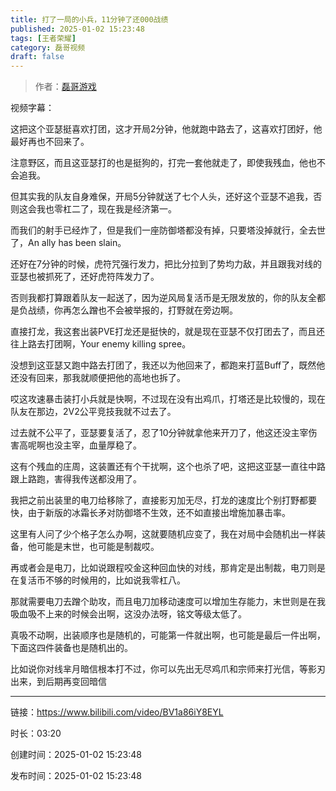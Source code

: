 ```yaml
---
title: 打了一局的小兵，11分钟了还000战绩
published: 2025-01-02 15:23:48
tags: [王者荣耀]
category: 磊哥视频
draft: false
---
```



> 作者：[磊哥游戏](https://space.bilibili.com/268941858?spm_id_from=333.788.upinfo.head.click)

视频字幕：

这把这个亚瑟挺喜欢打团，这才开局2分钟，他就跑中路去了，这喜欢打团好，他最好再也不回来了。

注意野区，而且这亚瑟打的也是挺狗的，打完一套他就走了，即使我残血，他也不会追我。

但其实我的队友自身难保，开局5分钟就送了七个人头，还好这个亚瑟不追我，否则这会我也零杠二了，现在我是经济第一。

而我们的射手已经炸了，但是我们一座防御塔都没有掉，只要塔没掉就行，全去世了，An ally has been slain。

还好在7分钟的时候，虎符咒强行发力，把比分拉到了势均力敌，并且跟我对线的亚瑟也被抓死了，还好虎符阵发力了。

否则我都打算跟着队友一起送了，因为逆风局复活币是无限发放的，你的队友全都是负战绩，你再怎么蹭也不会被举报的，打野就在旁边啊。

直接打龙，我这套出装PVE打龙还是挺快的，就是现在亚瑟不仅打团去了，而且还往上路去打团啊，Your enemy killing spree。

没想到这亚瑟又跑中路去打团了，我还以为他回来了，都跑来打蓝Buff了，既然他还没有回来，那我就顺便把他的高地也拆了。

哎这攻速暴击装打小兵就是快啊，不过现在没有出鸡爪，打塔还是比较慢的，现在队友在那边，2V2公平竞技我就不过去了。

过去就不公平了，亚瑟要复活了，忍了10分钟就拿他来开刀了，他这还没主宰伤害高呢啊也没主宰，血量厚稳了。

这有个残血的庄周，这装置还有个干扰啊，这个也杀了吧，这把这亚瑟一直往中路跟上路跑，害得我传送都没用了。

我把之前出装里的电刀给移除了，直接影刃加无尽，打龙的速度比个别打野都要快，由于新版的冰霜长矛对防御塔不生效，还不如直接出增施加暴击率。

这里有人问了少个格子怎么办啊，这就要随机应变了，我在对局中会随机出一样装备，他可能是末世，也可能是制裁哎。

再或者会是电刀，比如说跟程咬金这种回血快的对线，那肯定是出制裁，电刀则是在复活币不够的时候用的，比如说我零杠八。

那就需要电刀去蹭个助攻，而且电刀加移动速度可以增加生存能力，末世则是在我吸血吸不上来的时候会出啊，这没办法呀，铭文等级太低了。

真吸不动啊，出装顺序也是随机的，可能第一件就出啊，也可能是最后一件出啊，下面这四件装备也是随机出的。

比如说你对线芈月暗信根本打不过，你可以先出无尽鸡爪和宗师来打光信，等影刃出来，到后期再变回暗信

---


链接：https://www.bilibili.com/video/BV1a86iY8EYL



时长：03:20

创建时间：2025-01-02 15:23:48

发布时间：2025-01-02 15:23:48
